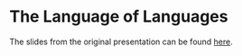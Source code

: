 The Language of Languages
======================

The slides from the original presentation can be found [here](http://helenvholmes.com/thelanguageoflanguages).

